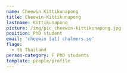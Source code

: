 ```yaml
---
name: Cheewin Kittikunapong
title: Cheewin-Kittikunapong
lastname: Kittikunapong
picture: /img/pic_cheewin-kittikunapong.jpg
position: PhD student
email: 'cheewin [at] chalmers.se'
flags:
  - th Thailand
person-category: F PhD students
template: people/profile
---
```


